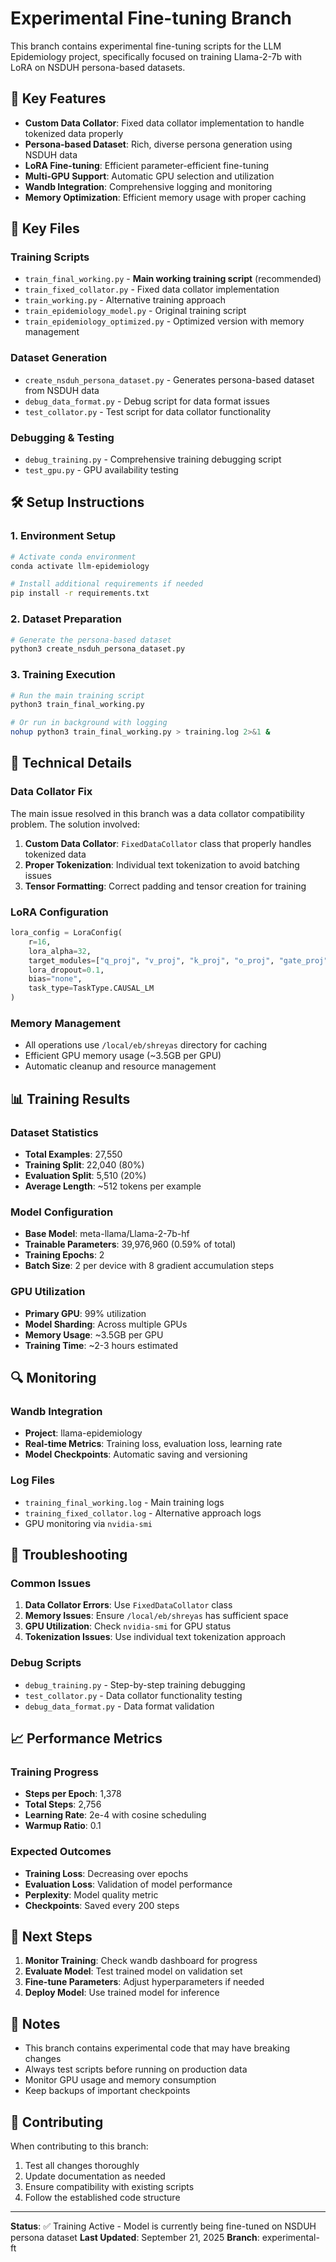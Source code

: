 # Experimental Fine-tuning Branch

This branch contains experimental fine-tuning scripts for the LLM Epidemiology project, specifically focused on training Llama-2-7b with LoRA on NSDUH persona-based datasets.

## 🚀 Key Features

- **Custom Data Collator**: Fixed data collator implementation to handle tokenized data properly
- **Persona-based Dataset**: Rich, diverse persona generation using NSDUH data
- **LoRA Fine-tuning**: Efficient parameter-efficient fine-tuning
- **Multi-GPU Support**: Automatic GPU selection and utilization
- **Wandb Integration**: Comprehensive logging and monitoring
- **Memory Optimization**: Efficient memory usage with proper caching

## 📁 Key Files

### Training Scripts
- `train_final_working.py` - **Main working training script** (recommended)
- `train_fixed_collator.py` - Fixed data collator implementation
- `train_working.py` - Alternative training approach
- `train_epidemiology_model.py` - Original training script
- `train_epidemiology_optimized.py` - Optimized version with memory management

### Dataset Generation
- `create_nsduh_persona_dataset.py` - Generates persona-based dataset from NSDUH data
- `debug_data_format.py` - Debug script for data format issues
- `test_collator.py` - Test script for data collator functionality

### Debugging & Testing
- `debug_training.py` - Comprehensive training debugging script
- `test_gpu.py` - GPU availability testing

## 🛠️ Setup Instructions

### 1. Environment Setup
```bash
# Activate conda environment
conda activate llm-epidemiology

# Install additional requirements if needed
pip install -r requirements.txt
```

### 2. Dataset Preparation
```bash
# Generate the persona-based dataset
python3 create_nsduh_persona_dataset.py
```

### 3. Training Execution
```bash
# Run the main training script
python3 train_final_working.py

# Or run in background with logging
nohup python3 train_final_working.py > training.log 2>&1 &
```

## 🔧 Technical Details

### Data Collator Fix
The main issue resolved in this branch was a data collator compatibility problem. The solution involved:

1. **Custom Data Collator**: `FixedDataCollator` class that properly handles tokenized data
2. **Proper Tokenization**: Individual text tokenization to avoid batching issues
3. **Tensor Formatting**: Correct padding and tensor creation for training

### LoRA Configuration
```python
lora_config = LoraConfig(
    r=16,
    lora_alpha=32,
    target_modules=["q_proj", "v_proj", "k_proj", "o_proj", "gate_proj", "up_proj", "down_proj"],
    lora_dropout=0.1,
    bias="none",
    task_type=TaskType.CAUSAL_LM
)
```

### Memory Management
- All operations use `/local/eb/shreyas` directory for caching
- Efficient GPU memory usage (~3.5GB per GPU)
- Automatic cleanup and resource management

## 📊 Training Results

### Dataset Statistics
- **Total Examples**: 27,550
- **Training Split**: 22,040 (80%)
- **Evaluation Split**: 5,510 (20%)
- **Average Length**: ~512 tokens per example

### Model Configuration
- **Base Model**: meta-llama/Llama-2-7b-hf
- **Trainable Parameters**: 39,976,960 (0.59% of total)
- **Training Epochs**: 2
- **Batch Size**: 2 per device with 8 gradient accumulation steps

### GPU Utilization
- **Primary GPU**: 99% utilization
- **Model Sharding**: Across multiple GPUs
- **Memory Usage**: ~3.5GB per GPU
- **Training Time**: ~2-3 hours estimated

## 🔍 Monitoring

### Wandb Integration
- **Project**: llama-epidemiology
- **Real-time Metrics**: Training loss, evaluation loss, learning rate
- **Model Checkpoints**: Automatic saving and versioning

### Log Files
- `training_final_working.log` - Main training logs
- `training_fixed_collator.log` - Alternative approach logs
- GPU monitoring via `nvidia-smi`

## 🚨 Troubleshooting

### Common Issues
1. **Data Collator Errors**: Use `FixedDataCollator` class
2. **Memory Issues**: Ensure `/local/eb/shreyas` has sufficient space
3. **GPU Utilization**: Check `nvidia-smi` for GPU status
4. **Tokenization Issues**: Use individual text tokenization approach

### Debug Scripts
- `debug_training.py` - Step-by-step training debugging
- `test_collator.py` - Data collator functionality testing
- `debug_data_format.py` - Data format validation

## 📈 Performance Metrics

### Training Progress
- **Steps per Epoch**: 1,378
- **Total Steps**: 2,756
- **Learning Rate**: 2e-4 with cosine scheduling
- **Warmup Ratio**: 0.1

### Expected Outcomes
- **Training Loss**: Decreasing over epochs
- **Evaluation Loss**: Validation of model performance
- **Perplexity**: Model quality metric
- **Checkpoints**: Saved every 200 steps

## 🔄 Next Steps

1. **Monitor Training**: Check wandb dashboard for progress
2. **Evaluate Model**: Test trained model on validation set
3. **Fine-tune Parameters**: Adjust hyperparameters if needed
4. **Deploy Model**: Use trained model for inference

## 📝 Notes

- This branch contains experimental code that may have breaking changes
- Always test scripts before running on production data
- Monitor GPU usage and memory consumption
- Keep backups of important checkpoints

## 🤝 Contributing

When contributing to this branch:
1. Test all changes thoroughly
2. Update documentation as needed
3. Ensure compatibility with existing scripts
4. Follow the established code structure

---

**Status**: ✅ Training Active - Model is currently being fine-tuned on NSDUH persona dataset
**Last Updated**: September 21, 2025
**Branch**: experimental-ft
